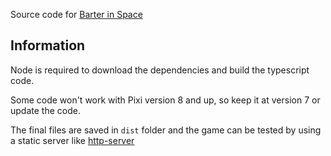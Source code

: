 Source code for [Barter in Space](https://enebe-nb.itch.io/barter-in-space)

## Information

Node is required to download the dependencies and build the typescript code.

Some code won't work with Pixi version 8 and up, so keep it at version 7 or update the code.

The final files are saved in `dist` folder and the game can be tested by using a static server like [http-server](https://www.npmjs.com/package/http-server)
